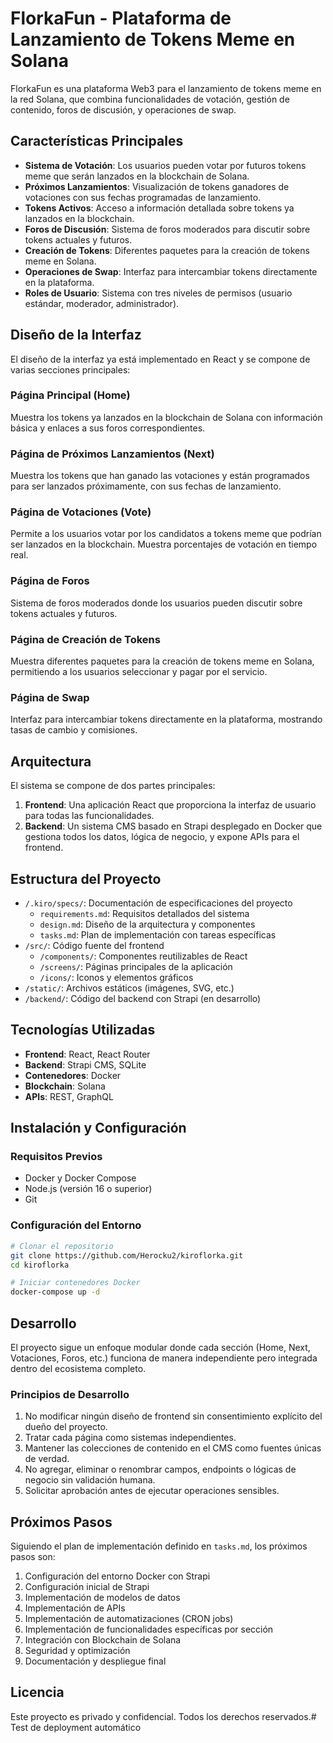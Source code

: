 # FlorkaFun - Plataforma de Lanzamiento de Tokens Meme en Solana

FlorkaFun es una plataforma Web3 para el lanzamiento de tokens meme en la red Solana, que combina funcionalidades de votación, gestión de contenido, foros de discusión, y operaciones de swap.

## Características Principales

- **Sistema de Votación**: Los usuarios pueden votar por futuros tokens meme que serán lanzados en la blockchain de Solana.
- **Próximos Lanzamientos**: Visualización de tokens ganadores de votaciones con sus fechas programadas de lanzamiento.
- **Tokens Activos**: Acceso a información detallada sobre tokens ya lanzados en la blockchain.
- **Foros de Discusión**: Sistema de foros moderados para discutir sobre tokens actuales y futuros.
- **Creación de Tokens**: Diferentes paquetes para la creación de tokens meme en Solana.
- **Operaciones de Swap**: Interfaz para intercambiar tokens directamente en la plataforma.
- **Roles de Usuario**: Sistema con tres niveles de permisos (usuario estándar, moderador, administrador).

## Diseño de la Interfaz

El diseño de la interfaz ya está implementado en React y se compone de varias secciones principales:

### Página Principal (Home)
Muestra los tokens ya lanzados en la blockchain de Solana con información básica y enlaces a sus foros correspondientes.

### Página de Próximos Lanzamientos (Next)
Muestra los tokens que han ganado las votaciones y están programados para ser lanzados próximamente, con sus fechas de lanzamiento.

### Página de Votaciones (Vote)
Permite a los usuarios votar por los candidatos a tokens meme que podrían ser lanzados en la blockchain. Muestra porcentajes de votación en tiempo real.

### Página de Foros
Sistema de foros moderados donde los usuarios pueden discutir sobre tokens actuales y futuros.

### Página de Creación de Tokens
Muestra diferentes paquetes para la creación de tokens meme en Solana, permitiendo a los usuarios seleccionar y pagar por el servicio.

### Página de Swap
Interfaz para intercambiar tokens directamente en la plataforma, mostrando tasas de cambio y comisiones.

## Arquitectura

El sistema se compone de dos partes principales:
1. **Frontend**: Una aplicación React que proporciona la interfaz de usuario para todas las funcionalidades.
2. **Backend**: Un sistema CMS basado en Strapi desplegado en Docker que gestiona todos los datos, lógica de negocio, y expone APIs para el frontend.

## Estructura del Proyecto

- `/.kiro/specs/`: Documentación de especificaciones del proyecto
  - `requirements.md`: Requisitos detallados del sistema
  - `design.md`: Diseño de la arquitectura y componentes
  - `tasks.md`: Plan de implementación con tareas específicas
- `/src/`: Código fuente del frontend
  - `/components/`: Componentes reutilizables de React
  - `/screens/`: Páginas principales de la aplicación
  - `/icons/`: Iconos y elementos gráficos
- `/static/`: Archivos estáticos (imágenes, SVG, etc.)
- `/backend/`: Código del backend con Strapi (en desarrollo)

## Tecnologías Utilizadas

- **Frontend**: React, React Router
- **Backend**: Strapi CMS, SQLite
- **Contenedores**: Docker
- **Blockchain**: Solana
- **APIs**: REST, GraphQL

## Instalación y Configuración

### Requisitos Previos

- Docker y Docker Compose
- Node.js (versión 16 o superior)
- Git

### Configuración del Entorno

```bash
# Clonar el repositorio
git clone https://github.com/Herocku2/kiroflorka.git
cd kiroflorka

# Iniciar contenedores Docker
docker-compose up -d
```

## Desarrollo

El proyecto sigue un enfoque modular donde cada sección (Home, Next, Votaciones, Foros, etc.) funciona de manera independiente pero integrada dentro del ecosistema completo.

### Principios de Desarrollo

1. No modificar ningún diseño de frontend sin consentimiento explícito del dueño del proyecto.
2. Tratar cada página como sistemas independientes.
3. Mantener las colecciones de contenido en el CMS como fuentes únicas de verdad.
4. No agregar, eliminar o renombrar campos, endpoints o lógicas de negocio sin validación humana.
5. Solicitar aprobación antes de ejecutar operaciones sensibles.

## Próximos Pasos

Siguiendo el plan de implementación definido en `tasks.md`, los próximos pasos son:

1. Configuración del entorno Docker con Strapi
2. Configuración inicial de Strapi
3. Implementación de modelos de datos
4. Implementación de APIs
5. Implementación de automatizaciones (CRON jobs)
6. Implementación de funcionalidades específicas por sección
7. Integración con Blockchain de Solana
8. Seguridad y optimización
9. Documentación y despliegue final

## Licencia

Este proyecto es privado y confidencial. Todos los derechos reservados.# Test de deployment automático
